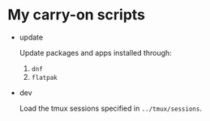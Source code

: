 # My carry-on scripts

* update

  Update packages and apps installed through:
  1. `dnf`
  2. `flatpak`

* dev

  Load the tmux sessions specified in `../tmux/sessions`.
